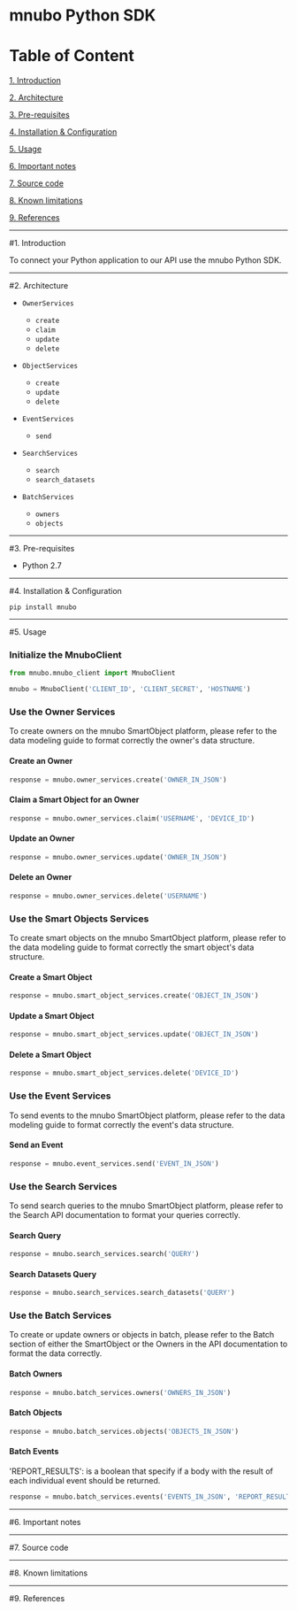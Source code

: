 # mnubo Python SDK

Table of Content
================

[1. Introduction](#section1)

[2. Architecture](#section2)

[3. Pre-requisites](#section3)

[4. Installation & Configuration](#section4)

[5. Usage](#section5)

[6. Important notes](#section6)

[7. Source code](#section7)

[8. Known limitations](#section8)

[9. References](#section9)

---
#<a name="section1"></a>1. Introduction

To connect your Python application to our API use the mnubo Python SDK.

---
#<a name="section3"></a>2. Architecture


* `OwnerServices`
  - `create`
  - `claim`
  - `update`
  - `delete`

* `ObjectServices`
  - `create`
  - `update`
  - `delete`

* `EventServices`
  - `send`
  
* `SearchServices`
  - `search`
  - `search_datasets`
  
* `BatchServices`
  - `owners`
  - `objects`


---
#<a name="section3"></a>3. Pre-requisites

- Python 2.7


---
#<a name="section4"></a>4. Installation & Configuration

    pip install mnubo

---
#<a name="section5"></a>5. Usage

### Initialize the MnuboClient

```python
from mnubo.mnubo_client import MnuboClient

mnubo = MnuboClient('CLIENT_ID', 'CLIENT_SECRET', 'HOSTNAME')
```

### Use the Owner Services
To create owners on the mnubo SmartObject platform, please refer to
the data modeling guide to format correctly the owner's data structure.

#### Create an Owner
```python
response = mnubo.owner_services.create('OWNER_IN_JSON')
```

#### Claim a Smart Object for an Owner
```python
response = mnubo.owner_services.claim('USERNAME', 'DEVICE_ID')
```

#### Update an Owner
```python
response = mnubo.owner_services.update('OWNER_IN_JSON')
```

#### Delete an Owner
```python
response = mnubo.owner_services.delete('USERNAME')
```

### Use the Smart Objects Services
To create smart objects on the mnubo SmartObject platform, please refer to
the data modeling guide to format correctly the smart object's data structure.

#### Create a Smart Object
```python
response = mnubo.smart_object_services.create('OBJECT_IN_JSON')
```

#### Update a Smart Object
```python
response = mnubo.smart_object_services.update('OBJECT_IN_JSON')
```

#### Delete a Smart Object
```python
response = mnubo.smart_object_services.delete('DEVICE_ID')
```

### Use the Event Services
To send events to the mnubo SmartObject platform, please refer to
the data modeling guide to format correctly the event's data structure.

#### Send an Event
```python
response = mnubo.event_services.send('EVENT_IN_JSON')
```

### Use the Search Services
To send search queries to the mnubo SmartObject platform, please refer to
the Search API documentation to format your queries correctly.

#### Search Query
```python
response = mnubo.search_services.search('QUERY')
```

#### Search Datasets Query
```python
response = mnubo.search_services.search_datasets('QUERY')
```

### Use the Batch Services
To create or update owners or objects in batch, please refer to the Batch section
of either the SmartObject or the Owners in the API documentation to format the data correctly.

#### Batch Owners
```python
response = mnubo.batch_services.owners('OWNERS_IN_JSON')
```

#### Batch Objects
```python
response = mnubo.batch_services.objects('OBJECTS_IN_JSON')
```

#### Batch Events
'REPORT_RESULTS': is a boolean that specify if a body with the result of each individual event should be returned.
```python
response = mnubo.batch_services.events('EVENTS_IN_JSON', 'REPORT_RESULTS')
```

---
#<a name="section6"></a>6. Important notes



---
#<a name="section7"></a>7. Source code



---
#<a name="section8"></a>8. Known limitations



---
#<a name="section9"></a>9. References
